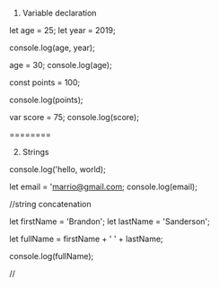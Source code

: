 1. Variable declaration

let age = 25;
let year = 2019;

console.log(age, year);

age = 30;
console.log(age);

const points = 100;

console.log(points);

var score = 75;
console.log(score);

========

2. Strings

console.log('hello, world);

let email = 'marrio@gmail.com;
console.log(email);

//string concatenation

let firstName = 'Brandon';
let lastName = 'Sanderson';

let fullName = firstName + ' ' + lastName;

console.log(fullName);

//